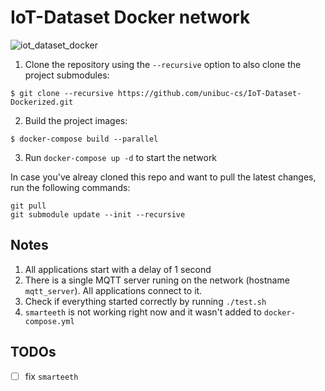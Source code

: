 IoT-Dataset Docker network
===

![iot_dataset_docker](https://user-images.githubusercontent.com/10727813/123518139-3746b880-d6ad-11eb-9996-cbfb4de186e4.png)

1. Clone the repository using the `--recursive` option to also clone the project submodules:
```
$ git clone --recursive https://github.com/unibuc-cs/IoT-Dataset-Dockerized.git
```

2. Build the project images:
```
$ docker-compose build --parallel
```

3. Run `docker-compose up -d` to start the network

In case you've alreay cloned this repo and want to pull the latest changes,
run the following commands:
```
git pull
git submodule update --init --recursive
```

## Notes
1. All applications start with a delay of 1 second
2. There is a single MQTT server runing on the network (hostname `mqtt_server`). All applications connect to it.
3. Check if everything started correctly by running `./test.sh`
4. `smarteeth` is not working right now and it wasn't added to `docker-compose.yml`

## TODOs

 - [ ] fix `smarteeth`
